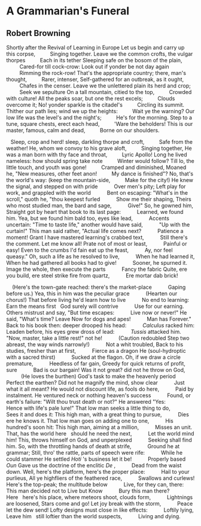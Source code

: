 # A Grammarian's Funeral
## Robert Browning
Shortly after the Revival of Learning in Europe
Let us begin and carry up this corpse,
         Singing together.
Leave we the common crofts, the vulgar thorpes
         Each in its tether
Sleeping safe on the bosom of the plain,
         Cared-for till cock-crow:
Look out if yonder be not day again
         Rimming the rock-row!
That's the appropriate country; there, man's thought,
         Rarer, intenser,
Self-gathered for an outbreak, as it ought,
         Chafes in the censer.
Leave we the unlettered plain its herd and crop;
         Seek we sepulture
On a tall mountain, citied to the top,
         Crowded with culture!
All the peaks soar, but one the rest excels;
         Clouds overcome it;
No! yonder sparkle is the citadel's
         Circling its summit.
Thither our path lies; wind we up the heights:
         Wait ye the warning?
Our low life was the level's and the night's;
         He's for the morning.
Step to a tune, square chests, erect each head,
         'Ware the beholders!
This is our master, famous, calm and dead,
         Borne on our shoulders.

   Sleep, crop and herd! sleep, darkling thorpe and croft,
         Safe from the weather!
He, whom we convoy to his grave aloft,
         Singing together,
He was a man born with thy face and throat,
         Lyric Apollo!
Long he lived nameless: how should spring take note
         Winter would follow?
Till lo, the little touch, and youth was gone!
         Cramped and diminished,
Moaned he, "New measures, other feet anon!
         My dance is finished"?
No, that's the world's way: (keep the mountain-side,
         Make for the city!)
He knew the signal, and stepped on with pride
          Over men's pity;
Left play for work, and grappled with the world
          Bent on escaping:
"What's in the scroll," quoth he, "thou keepest furled
          Show me their shaping,
Theirs who most studied man, the bard and sage,
          Give!" So, he gowned him,
Straight got by heart that book to its last page:
          Learned, we found him.
Yea, but we found him bald too, eyes like lead,
          Accents uncertain:
"Time to taste life," another would have said,
          "Up with the curtain!"
This man said rather, "Actual life comes next?
          Patience a moment!
Grant I have mastered learning's crabbed text,
          Still there's the comment.
Let me know all! Prate not of most or least,
          Painful or easy!
Even to the crumbs I'd fain eat up the feast,
          Ay, nor feel queasy."
Oh, such a life as he resolved to live,
          When he had learned it,
When he had gathered all books had to give!
          Sooner, he spurned it.
Image the whole, then execute the parts
          Fancy the fabric
Quite, ere you build, ere steel strike fire from quartz,
          Ere mortar dab brick!

    (Here's the town-gate reached: there's the market-place
          Gaping before us.)
Yea, this in him was the peculiar grace
          (Hearten our chorus!)
That before living he'd learn how to live
          No end to learning:
Earn the means first   God surely will contrive
          Use for our earning.
Others mistrust and say, "But time escapes:
          Live now or never!"
He said, "What's time? Leave Now for dogs and apes!
          Man has Forever."
Back to his book then: deeper drooped his head:
          _Calculus_ racked him:
Leaden before, his eyes grew dross of lead:
          _Tussis_ attacked him.
"Now, master, take a little rest!" not he!
          (Caution redoubled
Step two abreast, the way winds narrowly!)
          Not a whit troubled,
Back to his studies, fresher than at first,
          Fierce as a dragon
He (soul-hydroptic with a sacred thirst)
          Sucked at the flagon.
Oh, if we draw a circle premature,
          Heedless of far gain,
Greedy for quick returns of profit, sure
          Bad is our bargain!
Was it not great? did not he throw on God,
          (He loves the burthen)
God's task to make the heavenly period
          Perfect the earthen?
Did not he magnify the mind, show clear
          Just what it all meant?
He would not discount life, as fools do here,
          Paid by instalment.
He ventured neck or nothing heaven's success
          Found, or earth's failure:
"Wilt thou trust death or not?" He answered "Yes:
          Hence with life's pale lure!"
That low man seeks a little thing to do,
          Sees it and does it:
This high man, with a great thing to pursue,
          Dies ere he knows it.
That low man goes on adding one to one,
          His hundred's soon hit:
This high man, aiming at a million,
          Misses an unit.
That, has the world here   should he need the next,
          Let the world mind him!
This, throws himself on God, and unperplexed
          Seeking shall find him.
So, with the throttling hands of death at strife,
          Ground he at grammar;
Still, thro' the rattle, parts of speech were rife:
          While he could stammer
He settled _Hoti_ 's business let it be!
          Properly based _Oun_
Gave us the doctrine of the enclitic _De_ ,
          Dead from the waist down.
Well, here's the platform, here's the proper place:
          Hail to your purlieus,
All ye highfliers of the feathered race,
          Swallows and curlews!
Here's the top-peak; the multitude below
          Live, for they can, there:
This man decided not to Live but Know
          Bury this man there?
Here   here's his place, where meteors shoot, clouds form,
          Lightnings are loosened,
Stars come and go! Let joy break with the storm,
          Peace let the dew send!
Lofty designs must close in like effects:
          Loftily lying,
Leave him   still loftier than the world suspects,
          Living and dying.